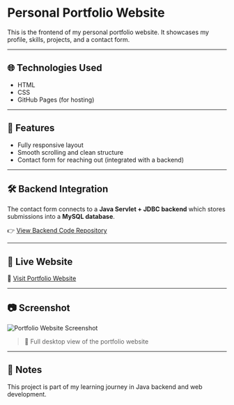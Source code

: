 # Personal Portfolio Website

This is the frontend of my personal portfolio website. It showcases my profile, skills, projects, and a contact form.

---

## 🌐 Technologies Used
- HTML
- CSS
- GitHub Pages (for hosting)

---

## 📌 Features
- Fully responsive layout
- Smooth scrolling and clean structure
- Contact form for reaching out (integrated with a backend)

---

## 🛠 Backend Integration

The contact form connects to a **Java Servlet + JDBC backend** which stores submissions into a **MySQL database**.

👉 [View Backend Code Repository](https://github.com/ExorXis/Portfolio-Backend-Servlet)

---

## 🚀 Live Website

🔗 [Visit Portfolio Website](https://exorxis.github.io/Portfolio)

---

## 📷 Screenshot

![Portfolio Website Screenshot](https://github.com/user-attachments/assets/a5d444b9-2a0a-4923-a35d-4f670aa7b901)

> 📸 Full desktop view of the portfolio website

---

## 📌 Notes
This project is part of my learning journey in Java backend and web development.
